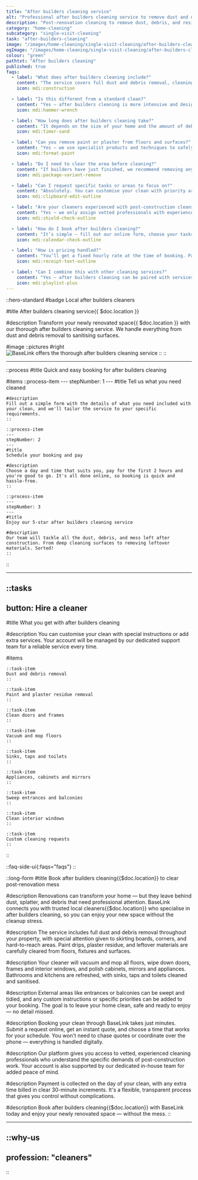```yaml
---
title: "After builders cleaning service"
alt: "Professional after builders cleaning service to remove dust and debris from your home"
description: "Post-renovation cleaning to remove dust, debris, and residues"
category: "home-cleaning"
subcategory: "single-visit-cleaning"
task: "after-builders-cleaning"
image: "/images/home-cleaning/single-visit-cleaning/after-builders-cleaning.webp"
ogImage: "/images/home-cleaning/single-visit-cleaning/after-builders-cleaning.webp"
colour: "green"
pathtxt: "After builders cleaning"
published: true
faqs:
  - label: "What does after builders cleaning include?"
    content: "The service covers full dust and debris removal, cleaning of paint splatters and plaster residue, wiping down doors, frames and interior windows, vacuuming and mopping floors, and sanitising sinks, taps and toilets. We’ll also clean appliances, mirrors, cabinets, and sweep balconies or entrances if needed."
    icon: mdi:construction

  - label: "Is this different from a standard clean?"
    content: "Yes — after builders cleaning is more intensive and designed specifically for post-construction or renovation mess. It involves extra time and care to remove fine dust, paint marks, and leftover materials that wouldn’t typically be part of a regular clean."
    icon: mdi:hammer-wrench

  - label: "How long does after builders cleaning take?"
    content: "It depends on the size of your home and the amount of debris or residue present, but most jobs take 4 to 6 hours. We’ll recommend a time based on your property and bill fairly in 30-minute increments if additional time is needed."
    icon: mdi:timer-sand

  - label: "Can you remove paint or plaster from floors and surfaces?"
    content: "Yes — we use specialist products and techniques to safely remove paint, plaster and adhesive residue. If anything is particularly delicate or at risk, we’ll let you know before proceeding."
    icon: mdi:format-paint

  - label: "Do I need to clear the area before cleaning?"
    content: "If builders have just finished, we recommend removing any tools or materials before we arrive so we can get straight to work. If you need help tidying up construction waste first, let us know — we can include that in your booking."
    icon: mdi:package-variant-remove

  - label: "Can I request specific tasks or areas to focus on?"
    content: "Absolutely. You can customise your clean with priority areas or leave detailed instructions in the booking form. We’ll follow your notes and make sure nothing’s missed."
    icon: mdi:clipboard-edit-outline

  - label: "Are your cleaners experienced with post-construction cleans?"
    content: "Yes — we only assign vetted professionals with experience in after builders cleaning. They know how to safely handle fine dust, stubborn residue, and all the unexpected mess renovation work can leave behind."
    icon: mdi:shield-check-outline

  - label: "How do I book after builders cleaning?"
    content: "It’s simple — fill out our online form, choose your tasks and time, and receive an instant quote. No calls or back-and-forth — just quick, clear booking through your BaseLink account."
    icon: mdi:calendar-check-outline

  - label: "How is pricing handled?"
    content: "You’ll get a fixed hourly rate at the time of booking. Payment is taken on the day of your clean, and extra time — if needed — is billed in fair 30-minute increments. Everything is transparent and upfront."
    icon: mdi:receipt-text-outline

  - label: "Can I combine this with other cleaning services?"
    content: "Yes — after builders cleaning can be paired with services like carpet or upholstery cleaning, deep kitchen cleans, or odour removal. Just select add-ons during booking or contact us to customise your visit."
    icon: mdi:playlist-plus
---
```


::hero-standard
#badge
Local after builders cleaners

#title
After builders cleaning service{{ $doc.location }}

#description
Transform your newly renovated space{{ $doc.location }} with our thorough after builders cleaning service. We handle everything from dust and debris removal to sanitising surfaces.

#image
    ::pictures
    #right
    ![BaseLink offers the thorough after builders cleaning service](/images/home-cleaning/single-visit-cleaning/after-builders-cleaning.webp)
    ::
::

---

::process
#title
Quick and easy booking for after builders cleaning

#items
    ::process-item
    ---
    stepNumber: 1
    ---
    #title
    Tell us what you need cleaned

    #description
    Fill out a simple form with the details of what you need included with your clean, and we'll tailor the service to your specific requirements.
    ::
    
    ::process-item
    ---
    stepNumber: 2
    ---
    #title
    Schedule your booking and pay

    #description
    Choose a day and time that suits you, pay for the first 2 hours and you're good to go. It's all done online, so booking is quick and hassle-free.
    ::

    ::process-item
    ---
    stepNumber: 3
    ---
    #title
    Enjoy our 5-star after builders cleaning service

    #description
    Our team will tackle all the dust, debris, and mess left after construction. From deep cleaning surfaces to removing leftover materials. Sorted!
    ::
::

---

::tasks
---
button: Hire a cleaner
---

#title
What you get with after builders cleaning

#description
You can customise your clean with special instructions or add extra services. Your account will be managed by our dedicated support team for a reliable service every time.

#items

    ::task-item
    Dust and debris removal
    ::

    ::task-item
    Paint and plaster residue removal
    ::

    ::task-item
    Clean doors and frames
    ::
    
    ::task-item
    Vacuum and mop floors
    ::
    
    ::task-item
    Sinks, taps and toilets
    ::
    
    ::task-item
    Appliances, cabinets and mirrors
    ::

    ::task-item
    Sweep entrances and balconies
    ::

    ::task-item
    Clean interior windows
    ::

    ::task-item
    Custom cleaning requests
    ::
::


::faq-side-ui{:faqs="faqs"}
::


::long-form
#title
Book after builders cleaning{{$doc.location}} to clear post-renovation mess

#description
Renovations can transform your home — but they leave behind dust, splatter, and debris that need professional attention. BaseLink connects you with trusted local cleaners{{$doc.location}} who specialise in after builders cleaning, so you can enjoy your new space without the cleanup stress.

#description
The service includes full dust and debris removal throughout your property, with special attention given to skirting boards, corners, and hard-to-reach areas. Paint drips, plaster residue, and leftover materials are carefully cleared from floors, fixtures and surfaces.

#description
Your cleaner will vacuum and mop all floors, wipe down doors, frames and interior windows, and polish cabinets, mirrors and appliances. Bathrooms and kitchens are refreshed, with sinks, taps and toilets cleaned and sanitised.

#description
External areas like entrances or balconies can be swept and tidied, and any custom instructions or specific priorities can be added to your booking. The goal is to leave your home clean, safe and ready to enjoy — no detail missed.

#description
Booking your clean through BaseLink takes just minutes. Submit a request online, get an instant quote, and choose a time that works for your schedule. You won't need to chase quotes or coordinate over the phone — everything is handled digitally.

#description
Our platform gives you access to vetted, experienced cleaning professionals who understand the specific demands of post-construction work. Your account is also supported by our dedicated in-house team for added peace of mind.

#description
Payment is collected on the day of your clean, with any extra time billed in clear 30-minute increments. It's a flexible, transparent process that gives you control without complications.

#description
Book after builders cleaning{{$doc.location}} with BaseLink today and enjoy your newly renovated space — without the mess.
::

---

::why-us
---
profession: "cleaners"
---
::